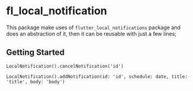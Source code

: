 # fl_local_notification

This package make uses of `flutter_local_notifications` package and does an abstraction of it, then it can be reusable with just a few lines;

## Getting Started

`LocalNotification().cancelNotification('id')`

`LocalNotification().addNotification(id: 'id', schedule: date, title: 'title', body: 'body')`
